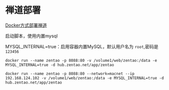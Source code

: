 # 禅道部署

[Docker方式部署禅道](https://www.zentao.net/book/zentaopmshelp/405.html)


启动脚本，使用内置mysql

MYSQL_INTERNAL=true：启用容器内置MySQL，默认用户名为 `root`,密码是 `123456`

`docker run --name zentao -p 8088:80 -v /volume1/web/zentao:/data -e MYSQL_INTERNAL=true -d hub.zentao.net/app/zentao`





`docker run --name zentao -p 8088:80 --network=macnet --ip 192.168.124.102 -v /volume1/web/zentao:/data -e MYSQL_INTERNAL=true -d hub.zentao.net/app/zentao`



